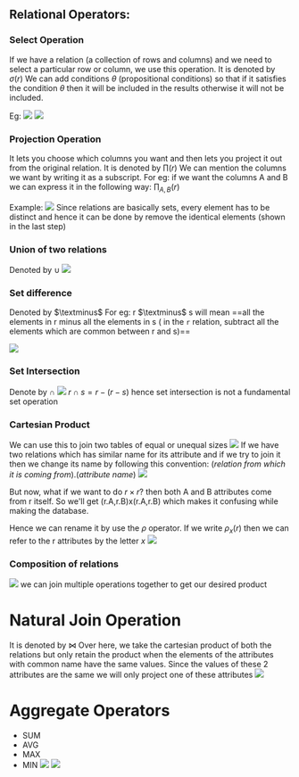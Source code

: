 ## Relational Operators:

### Select Operation
If we have a relation (a collection of rows and columns) and we need to select a particular row or column, we use this operation.
It is denoted by $\sigma(r)$ 
We can add conditions $\theta$ (propositional conditions) so that if it satisfies the condition $\theta$ then it will be included in the results otherwise it will not be included.

Eg: ![](assets/Pasted%20image%2020240804220443.png)
![](assets/Pasted%20image%2020240805163003.png)

### Projection Operation
It lets you choose which columns you want and then lets you project it out from the original relation. It is denoted by $\prod(r)$ 
We can mention the columns we want by writing it as a subscript. For eg: if we want the columns A and B we can express it in the following way: $\prod_{A,B}(r)$

Example:
![](assets/Pasted%20image%2020240805163546.png)
Since relations are basically sets, every element has to be distinct and hence it can be done by remove the identical elements (shown in the last step)


### Union of two relations
Denoted by $\cup$
![](assets/Pasted%20image%2020240805164016.png)
### Set difference
Denoted by $\textminus$ 
For eg: r $\textminus$ s will mean ==all the elements in r minus all the elements in s ( in the `r` relation, subtract all the elements which are common between r and s)==

![](assets/Pasted%20image%2020240805164302.png)

### Set Intersection
Denote by $\cap$
![](assets/Pasted%20image%2020240805164740.png)
$r\cap s = r - (r-s)$ hence set intersection is not a fundamental set operation

### Cartesian Product

We can use this to join two tables of equal or unequal sizes
![](assets/Pasted%20image%2020240805165817.png)
If we have two relations which has similar name for its attribute and if we try to join it then we change its name by following this convention:
(*relation from which it is coming from*).(*attribute name*)
![](assets/Pasted%20image%2020240805170144.png)

But now, what if we want to do $r\times r$? then both A and B attributes come from r itself. So we'll get (r.A,r.B)x(r.A,r.B) which makes it confusing while making the database.

Hence we can rename it by use the $\rho$ operator.
If we write $\rho _x (r)$ then we can refer to the r attributes by the letter $x$ 
![](assets/Pasted%20image%2020240805170627.png)


### Composition of relations
![](assets/Pasted%20image%2020240805170822.png)
we can join multiple operations together to get our desired product


# Natural Join Operation
It is denoted by $\bowtie$
Over here, we take the cartesian product of both the relations but only retain the product when the elements of the attributes with common name have the same values. Since the values of these 2 attributes are the same we will only project one of these attributes
![](assets/Pasted%20image%2020240805172218.png)

# Aggregate Operators
- SUM
- AVG
- MAX
- MIN
![](assets/Pasted%20image%2020240805172848.png)
![](assets/Pasted%20image%2020240805172724.png)